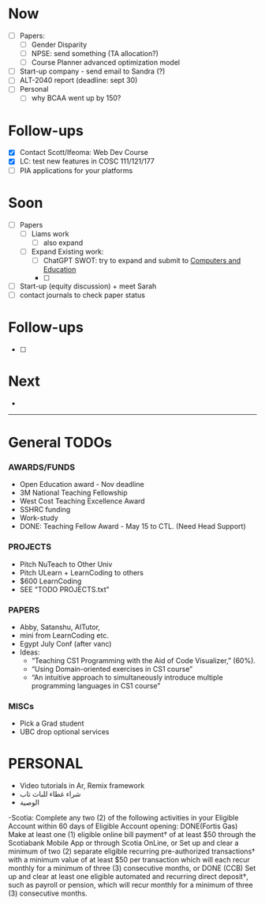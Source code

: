 # Now
- [ ] Papers: 
	- [ ] Gender Disparity 
	- [ ] NPSE: send something (TA allocation?)
	- [ ] Course Planner advanced optimization model
- [ ] Start-up company - send email to Sandra (?)
- [ ] ALT-2040 report (deadline: sept 30)
- [ ] Personal
	- [ ] why BCAA went up by 150?
# Follow-ups
- [x] Contact Scott/Ifeoma: Web Dev Course
- [x] LC: test new features in COSC 111/121/177
- [ ] PIA applications for your platforms
# Soon
- [ ] Papers 
	- [ ] Liams work 
		- [ ] also expand
	- [ ] Expand Existing work:
		- [ ] ChatGPT SWOT: try to expand and submit to [Computers and Education](https://www.scimagojr.com/journalsearch.php?q=17645&tip=sid&clean=0)
		- [ ] 
- [ ] Start-up (equity discussion) + meet Sarah
- [ ] contact journals to check paper status

# Follow-ups
- [ ] 
# Next
- 
***
# General TODOs

### AWARDS/FUNDS
- Open Education award - Nov deadline 
- 3M National Teaching Fellowship
- West Cost Teaching Excellence Award
- SSHRC funding
- Work-study
- DONE: Teaching Fellow Award - May 15 to CTL. (Need Head Support) 
### PROJECTS
- Pitch NuTeach to Other Univ
- Pitch ULearn + LearnCoding to others
- $600 LearnCoding 
- SEE "TODO PROJECTS.txt"

### PAPERS
- Abby, Satanshu, AITutor,
- mini from LearnCoding etc.
- Egypt July Conf (after vanc)
- Ideas:
    - “Teaching CS1 Programming with the Aid of Code Visualizer,” (60%).
    - “Using Domain-oriented exercises in CS1 course”
    - “An intuitive approach to simultaneously introduce multiple programming languages in CS1 course”
### MISCs
- Pick a Grad student
- UBC drop optional services

# PERSONAL
* Video tutorials in Ar, Remix framework
* شراء غطاء للباث تاب
* الوصية
 
-Scotia: Complete any two (2) of the following activities in your Eligible Account within 60 days of Eligible Account opening:
DONE(Fortis Gas)    Make at least one (1) eligible online bill payment† of at least $50 through the Scotiabank Mobile App or through Scotia OnLine, or
    Set up and clear a minimum of two (2) separate eligible recurring pre-authorized transactions† with a minimum value of at least $50 per transaction which will each recur monthly for a minimum of three (3) consecutive months, or
DONE (CCB)    Set up and clear at least one eligible automated and recurring direct deposit†, such as payroll or pension, which will recur monthly for a minimum of three (3) consecutive months.


